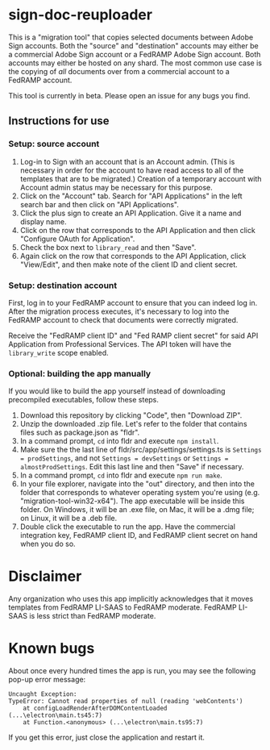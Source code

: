 # sign-doc-reuploader

This is a "migration tool" that copies selected documents between Adobe Sign accounts. Both the "source" and "destination" accounts may either be a commercial Adobe Sign account or a FedRAMP Adobe Sign account. Both accounts may either be hosted on any shard. The most common use case is the copying of *all* documents over from a commercial account to a FedRAMP account.

This tool is currently in beta. Please open an issue for any bugs you find.

## Instructions for use

### Setup: source account

1. Log-in to Sign with an account that is an Account admin. (This is necessary in order for the account to have read access to all of the templates that are to be migrated.) Creation of a temporary account with Account admin status may be necessary for this purpose.
2. Click on the "Account" tab. Search for "API Applications" in the left search bar and then click on "API Applications".
3. Click the plus sign to create an API Application. Give it a name and display name.
4. Click on the row that corresponds to the API Application and then click "Configure OAuth for Application".
5. Check the box next to `library_read` and then "Save".
6. Again click on the row that corresponds to the API Application, click "View/Edit", and then make note of the client ID and client secret.

### Setup: destination account

First, log in to your FedRAMP account to ensure that you can indeed log in. After the migration process executes, it's necessary to log into the FedRAMP account to check that documents were correctly migrated.

Receive the "FedRAMP client ID" and "Fed RAMP client secret" for said API Application from Professional Services. The API token will have the `library_write` scope enabled.

### Optional: building the app manually

If you would like to build the app yourself instead of downloading precompiled executables, follow these steps.

1. Download this repository by clicking "Code", then "Download ZIP".
2. Unzip the downloaded .zip file. Let's refer to the folder that contains files such as package.json as "fldr".
3. In a command prompt, `cd` into fldr and execute `npm install`.
4. Make sure the the last line of fldr/src/app/settings/settings.ts is `Settings = prodSettings`, and not `Settings = devSettings` or `Settings = almostProdSettings`. Edit this last line and then "Save" if necessary.
5. In a command prompt, `cd` into fldr and execute `npm run make`.
6. In your file explorer, navigate into the "out" directory, and then into the folder that corresponds to whatever operating system you're using (e.g. "migration-tool-win32-x64"). The app executable will be inside this folder. On Windows, it will be an .exe file, on Mac, it will be a .dmg file; on Linux, it will be a .deb file.
7. Double click the executable to run the app. Have the commercial integration key, FedRAMP client ID, and FedRAMP client secret on hand when you do so.

# Disclaimer

Any organization who uses this app implicitly acknowledges that it moves templates from FedRAMP LI-SAAS to FedRAMP moderate. FedRAMP LI-SAAS is less strict than FedRAMP moderate.

# Known bugs

About once every hundred times the app is run, you may see the following pop-up error message:

```
Uncaught Exception:
TypeError: Cannot read properties of null (reading 'webContents')
	at configLoadRenderAfterDOMContentLoaded (...\electron\main.ts45:7)
	at Function.<anonymous> (...\electron\main.ts95:7)
```

If you get this error, just close the application and restart it.